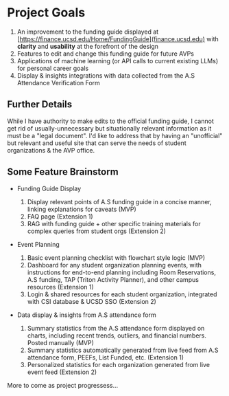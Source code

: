 # Project Goals

1) An improvement to the funding guide displayed at [https://finance.ucsd.edu/Home/FundingGuide](finance.ucsd.edu) with **clarity** and **usability** at the forefront of the design
2) Features to edit and change this funding guide for future AVPs
3) Applications of machine learning (or API calls to current existing LLMs) for personal career goals
4) Display & insights integrations with data collected from the A.S Attendance Verification Form

## Further Details
While I have authority to make edits to the official funding guide, I cannot get rid of usually-unnecessary but situationally relevant information as it must be a "legal document". I'd like to address that by having
an "unofficial" but relevant and useful site that can serve the needs of student organizations & the AVP office.

## Some Feature Brainstorm

* Funding Guide Display
  1) Display relevant points of A.S funding guide in a concise manner, linking explanations for caveats (MVP)
  2) FAQ page (Extension 1)
  3) RAG with funding guide + other specific training materials for complex queries from student orgs (Extension 2)

* Event Planning
  1) Basic event planning checklist with flowchart style logic (MVP)
  2) Dashboard for any student organization planning events, with instructions for end-to-end planning including Room Reservations, A.S funding, TAP (Triton Activity Planner), and other campus resources (Extension 1)
  3) Login & shared resources for each student organization, integrated with CSI database & UCSD SSO (Extension 2)
 
* Data display & insights from A.S attendance form
  1) Summary statistics from the A.S attendance form displayed on charts, including recent trends, outliers, and financial numbers. Posted manually (MVP)
  2) Summary statistics automatically generated from live feed from A.S attendance form, PEEFs, List Funded, etc. (Extension 1)
  3) Personalized statistics for each organization generated from live event feed (Extension 2)
 
More to come as project progressess...
